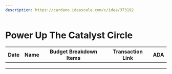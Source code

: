 ```yaml
---
description: https://cardano.ideascale.com/c/idea/373192
---
```


# Power Up The Catalyst Circle



<table><thead><tr><th>Date</th><th>Name</th><th data-type="select">Budget Breakdown Items</th><th>Transaction Link</th><th>ADA</th></tr></thead><tbody><tr><td></td><td></td><td></td><td></td><td></td></tr><tr><td></td><td></td><td></td><td></td><td></td></tr><tr><td></td><td></td><td></td><td></td><td></td></tr></tbody></table>
